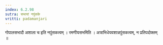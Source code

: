 ```yaml
---
index: 6.2.98
sutra: सभायां नपुंसके
vritti: padamanjari
---
```


  गोपालसभादौ अशाला च इति नपुंसकत्वम् ।  रमणीयसभमिति । अत्राभिधेयवशान्नपुंसकत्वम्, न प्रतिपदोक्तम् ॥
